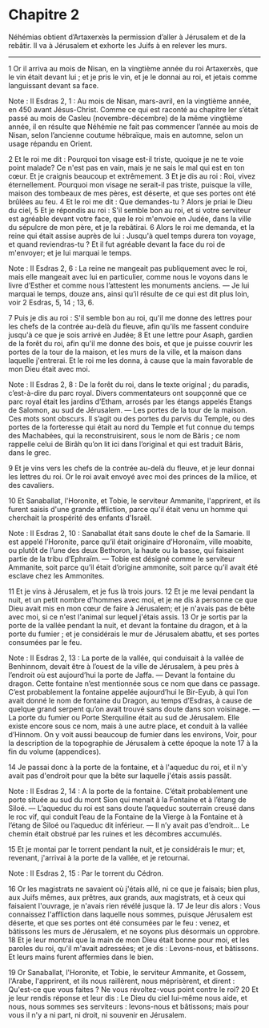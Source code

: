# Chapitre 2

Néhémias obtient d’Artaxerxès la permission d’aller à Jérusalem et de la rebâtir.
Il va à Jérusalem et exhorte les Juifs à en relever les murs.

***

1 Or il arriva au mois de Nisan, en la vingtième année du roi Artaxerxès, que le vin était devant lui ; et je pris le vin, et je le donnai au roi, et jetais comme languissant devant sa face.

<span class="bible-note">Note : </span> II Esdras 2, 1 : Au mois de Nisan, mars-avril, en la vingtième année, en 450 avant Jésus-Christ. Comme ce qui est raconté au chapitre Ier s’était passé au mois de Casleu (novembre-décembre) de la même vingtième année, il en résulte que Néhémie ne fait pas commencer l’année au mois de Nisan, selon l’ancienne coutume hébraïque, mais en automne, selon un usage répandu en Orient.

2 Et le roi me dit : Pourquoi ton visage est-il triste, quoique je ne te voie point malade? Ce n'est pas en vain, mais je ne sais le mal qui est en ton cœur. Et je craignis beaucoup et extrêmement. 3 Et je dis au roi : Roi, vivez éternellement. Pourquoi mon visage ne serait-il pas triste, puisque la ville, maison des tombeaux de mes pères, est déserte, et que ses portes ont été brûlées au feu. 4 Et le roi me dit : Que demandes-tu ? Alors je priai le Dieu du ciel, 5 Et je répondis au roi : S'il semble bon au roi, et si votre serviteur est agréable devant votre face, que le roi m'envoie en Judée, dans la ville du sépulcre de mon père, et je la rebâtirai. 6 Alors le roi me demanda, et la reine qui était assise auprès de lui : Jusqu'à quel temps durera ton voyage, et quand reviendras-tu ? Et il fut agréable devant la face du roi de m'envoyer; et je lui marquai le temps.

<span class="bible-note">Note : </span> II Esdras 2, 6 : La reine ne mangeait pas publiquement avec le roi, mais elle mangeait avec lui en particulier, comme nous le voyons dans le livre d’Esther et comme nous l’attestent les monuments anciens. ― Je lui marquai le temps, douze ans, ainsi qu’il résulte de ce qui est dit plus loin, voir 2 Esdras, 5, 14 ; 13, 6.

7 Puis je dis au roi : S'il semble bon au roi, qu'il me donne des lettres pour les chefs de la contrée au-delà du fleuve, afin qu'ils me fassent conduire jusqu'à ce que je sois arrivé en Judée; 8 Et une lettre pour Asaph, gardien de la forêt du roi, afin qu'il me donne des bois, et que je puisse couvrir les portes de la tour de la maison, et les murs de la ville, et la maison dans laquelle j'entrerai. Et le roi me les donna, à cause que la main favorable de mon Dieu était avec moi.

<span class="bible-note">Note : </span> II Esdras 2, 8 : De la forêt du roi, dans le texte original ; du paradis, c’est-à-dire du parc royal. Divers commentateurs ont soupçonné que ce parc royal était les jardins d’Etham, arrosés par les étangs appelés Etangs de Salomon, au sud de Jérusalem. ― Les portes de la tour de la maison. Ces mots sont obscurs. Il s’agit ou des portes du parvis du Temple, ou des portes de la forteresse qui était au nord du Temple et fut connue du temps des Machabées, qui la reconstruisirent, sous le nom de Bâris ; ce nom rappelle celui de Birâh qu’on lit ici dans l’original et qui est traduit Bâris, dans le grec.


9 Et je vins vers les chefs de la contrée au-delà du fleuve, et je leur donnai les lettres du roi. Or le roi avait envoyé avec moi des princes de la milice, et des cavaliers.


10 Et Sanaballat, l'Horonite, et Tobie, le serviteur Ammanite, l'apprirent, et ils furent saisis d'une grande affliction, parce qu'il était venu un homme qui cherchait la prospérité des enfants d'Israël.

<span class="bible-note">Note : </span> II Esdras 2, 10 : Sanaballat était sans doute le chef de la Samarie. Il est appelé l’Horonite, parce qu’il était originaire d’Horonaïm, ville moabite, ou plutôt de l’une des deux Bethoron, la haute ou la basse, qui faisaient partie de la tribu d’Ephraïm. ― Tobie est désigné comme le serviteur Ammanite, soit parce qu’il était d’origine ammonite, soit parce qu’il avait été esclave chez les Ammonites.


11 Et je vins à Jérusalem, et je fus là trois jours. 12 Et je me levai pendant la nuit, et un petit nombre d'hommes avec moi, et je ne dis à personne ce que Dieu avait mis en mon cœur de faire à Jérusalem; et je n'avais pas de bête avec moi, si ce n'est l'animal sur lequel j'étais assis. 13 Or je sortis par la porte de la vallée pendant la nuit, et devant la fontaine du dragon, et à la porte du fumier ; et je considérais le mur de Jérusalem abattu, et ses portes consumées par le feu.

<span class="bible-note">Note : </span> II Esdras 2, 13 : La porte de la vallée, qui conduisait à la vallée de Benhinnom, devait être à l’ouest de la ville de Jérusalem, à peu près à l’endroit où est aujourd’hui la porte de Jaffa. ― Devant la fontaine du dragon. Cette fontaine n’est mentionnée sous ce nom que dans ce passage. C’est probablement la fontaine appelée aujourd’hui le Bir-Eyub, à qui l’on avait donné le nom de fontaine du Dragon, au temps d’Esdras, à cause de quelque grand serpent qu’on avait trouvé sans doute dans son voisinage. ― La porte du fumier ou Porte Sterquiline était au sud de Jérusalem. Elle existe encore sous ce nom, mais à une autre place, et conduit à la vallée d’Hinnom. On y voit aussi beaucoup de fumier dans les environs, Voir, pour la description de la topographie de Jérusalem à cette époque la note 17 à la fin du volume (appendices).

14 Je passai donc à la porte de la fontaine, et à l'aqueduc du roi, et il n'y avait pas d'endroit pour que la bête sur laquelle j'étais assis passât.

<span class="bible-note">Note : </span> II Esdras 2, 14 : A la porte de la fontaine. C’était probablement une porte située au sud du mont Sion qui menait à la Fontaine et à l’étang de Siloé. ― L’aqueduc du roi est sans doute l’aqueduc souterrain creusé dans le roc vif, qui conduit l’eau de la Fontaine de la Vierge à la Fontaine et à l’étang de Siloé ou l’aqueduc dit inférieur. ― Il n’y avait pas d’endroit… Le chemin était obstrué par les ruines et les décombres accumulés.

15 Et je montai par le torrent pendant la nuit, et je considérais le mur; et, revenant, j'arrivai à la porte de la vallée, et je retournai.

<span class="bible-note">Note : </span> II Esdras 2, 15 : Par le torrent du Cédron.


16 Or les magistrats ne savaient où j'étais allé, ni ce que je faisais; bien plus, aux Juifs mêmes, aux prêtres, aux grands, aux magistrats, et à ceux qui faisaient l'ouvrage, je n'avais rien révélé jusque là. 17 Je leur dis alors : Vous connaissez l'affliction dans laquelle nous sommes, puisque Jérusalem est déserte, et que ses portes ont été consumées par le feu : venez, et bâtissons les murs de Jérusalem, et ne soyons plus désormais un opprobre. 18 Et je leur montrai que la main de mon Dieu était bonne pour moi, et les paroles du roi, qu'il m'avait adressées; et je dis : Levons-nous, et bâtissons. Et leurs mains furent affermies dans le bien.


19 Or Sanaballat, l'Horonite, et Tobie, le serviteur Ammanite, et Gossem, l'Arabe, l'apprirent, et ils nous raillèrent, nous méprisèrent, et dirent : Qu'est-ce que vous faites ? Ne vous révoltez-vous point contre le roi? 20 Et je leur rendis réponse et leur dis : Le Dieu du ciel lui-même nous aide, et nous, nous sommes ses serviteurs : levons-nous et bâtissons; mais pour vous il n'y a ni part, ni droit, ni souvenir en Jérusalem.

